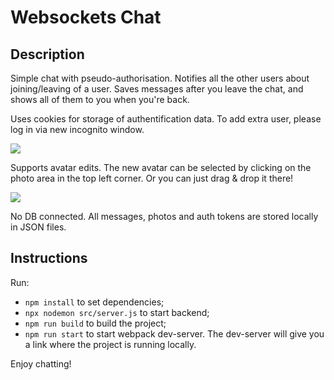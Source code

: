 # Websockets Chat

## Description

Simple chat with pseudo-authorisation. Notifies all the other users about joining/leaving of a user. Saves messages after you leave the chat, and shows all of them to you when you're back. 

Uses cookies for storage of authentification data. To add extra user, please log in via new incognito window.

![](https://user-images.githubusercontent.com/92443952/203043450-9b3b59fd-74df-4b63-93b3-96241a41599a.png)

Supports avatar edits. The new avatar can be selected by clicking on the photo area in the top left corner. Or you can just drag & drop it there! 

![](https://user-images.githubusercontent.com/92443952/203046881-8f7a2f92-3048-49bc-8208-95bfdd711fa8.png)

No DB connected. All messages, photos and auth tokens are stored locally in JSON files.


## Instructions

Run: 


* ``npm install`` 
to set dependencies;
* ``npx nodemon src/server.js`` to start backend;
* ``npm run build`` to build the project;
* ``npm run start`` to start webpack dev-server. The dev-server will give you a link where the project is running locally.

Enjoy chatting!


